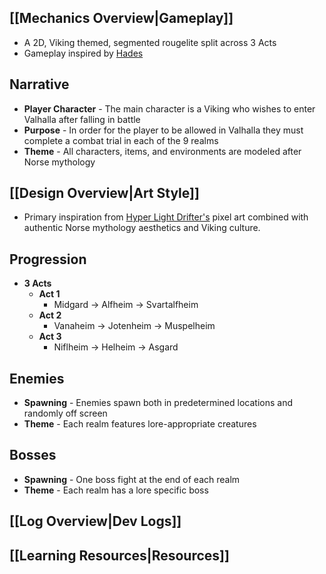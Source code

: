 ## [[Mechanics Overview|Gameplay]]
- A 2D, Viking themed, segmented rougelite split across 3 Acts
- Gameplay inspired by [Hades](https://store.steampowered.com/app/1145360/Hades/)
## Narrative
- **Player Character** - The main character is a Viking who wishes to enter Valhalla after falling in battle
- **Purpose** - In order for the player to be allowed in Valhalla they must complete a combat trial in each of the 9 realms
- **Theme** - All characters, items, and environments are modeled after Norse mythology
## [[Design Overview|Art Style]]
- Primary inspiration from [Hyper Light Drifter's](https://store.steampowered.com/app/257850/Hyper_Light_Drifter/) pixel art combined with authentic Norse mythology aesthetics and Viking culture.
## Progression
- **3 Acts**
	- **Act 1**
		- Midgard -> Alfheim -> Svartalfheim
	-  **Act 2**
		- Vanaheim -> Jotenheim -> Muspelheim
	-  **Act 3**
		- Niflheim -> Helheim -> Asgard
## Enemies
- **Spawning** - Enemies spawn both in predetermined locations and randomly off screen
- **Theme** - Each realm features lore-appropriate creatures
## Bosses
- **Spawning** - One boss fight at the end of each realm
- **Theme** - Each realm has a lore specific boss
## [[Log Overview|Dev Logs]]
## [[Learning Resources|Resources]]